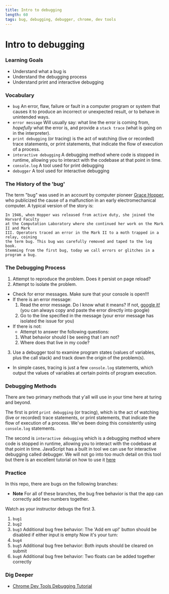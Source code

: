 ```yaml
---
title: Intro to debugging
length: 60
tags: bug, debugging, debugger, chrome, dev tools
---
```


# Intro to debugging

### Learning Goals

- Understand what a bug is
- Understand the debugging process
- Understand print and interactive debugging

### Vocabulary

- `bug` An error, flaw, failure or fault in a computer program or system that causes it to produce an incorrect or unexpected result, or to behave in unintended ways.  
- `error message` Will usually say: what line the error is coming from, *hopefully* what the error is, and provide a `stack trace` (what is going on in the interpreter).
- `print debugging` (or tracing) is the act of watching (live or recorded) trace statements, or print statements, that indicate the flow of execution of a process.
- `interactive debugging` A debugging method where code is stopped in runtime, allowing you to interact with the codebase at that point in time.
- `console.log` A tool used for print debugging
- `debugger` A tool used for interactive debugging

### The History of the 'bug'

The term "bug" was used in an account by computer pioneer [Grace Hopper](https://en.wikipedia.org/wiki/Grace_Hopper), who publicized the cause of a malfunction in an early electromechanical computer. A typical version of the story is:

```
In 1946, when Hopper was released from active duty, she joined the Harvard Faculty 
at the Computation Laboratory where she continued her work on the Mark II and Mark 
III. Operators traced an error in the Mark II to a moth trapped in a relay, coining 
the term bug. This bug was carefully removed and taped to the log book. 
Stemming from the first bug, today we call errors or glitches in a program a bug.
```

### The Debugging Process

1. Attempt to reproduce the problem. Does it persist on page reload?
2. Attempt to isolate the problem.
  * Check for error messages. Make sure that your console is open!!!
  * If there is an error message: 
    1. Read the error message. Do I know what it means? If not, [google it!](https://www.google.com/)(you can always copy and paste the error directly into google)
    2. Go to the line specified in the message (your error message has isolated the issue for you)
  * If there is not:
    * Attempt to answer the following questions:
    1. What behavior should I be seeing that I am not? 
    2. Where does that live in my code?
3. Use a debugger tool to examine program states (values of variables, plus the call stack) and track down the origin of the problem(s).
  * In simple cases, tracing is just a few `console.log` statements, which output the values of variables at certain points of program execution.

### Debugging Methods

There are two primary methods that y'all will use in your time here at turing and beyond.

The first is print `print debugging` (or tracing), which is the act of watching (live or recorded) trace statements, or print statements, that indicate the flow of execution of a process. We've been doing this consistently using `console.log` statements.

The second is `interactive debugging` which is a debugging method where code is stopped in runtime, allowing you to interact with the codebase at that point in time. JavaScript has a built in tool we can use for interactive debugging called debugger. We will not go into too much detail on this tool but there is an excellent tutorial on how to use it [here](https://developers.google.com/web/tools/chrome-devtools/javascript/)

### Practice

In this repo, there are bugs on the following branches:
* **Note** For all of these branches, the bug free behavior is that the app can correctly add two numbers together.

Watch as your instructor debugs the first 3.
1. `bug1`
2. `bug2`
3. `bug3` Additional bug free behavior: The 'Add em up!' button should be disabled if either input is empty
Now it's your turn:
4. `bug4` 
5. `bug5` Additional bug free behavior: Both inputs should be cleared on submit
6. `bug6` Additional bug free behavior: Two floats can be added together correctly

### Dig Deeper

* [Chrome Dev Tools Debugging Tutorial](https://developers.google.com/web/tools/chrome-devtools/javascript/)

